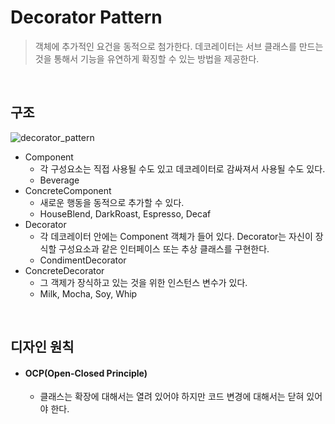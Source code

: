 # Decorator Pattern

> 객체에 추가적인 요건을 동적으로 첨가한다. 데코레이터는 서브 클래스를 만드는 것을 통해서 기능을 유연하게 확징할 수 있는 방법을 제공한다.

<br>

## 구조

<img src="https://github.com/shhhhhhhhhhhh/practice/blob/master/designPattern/res/decorator_pattern.png?raw=true" alt="decorator_pattern" />

- Component
  - 각 구성요소는 직접 사용될 수도 있고 데코레이터로 감싸져서 사용될 수도 있다. 
  - Beverage
- ConcreteComponent
  - 새로운 행동을 동적으로 추가할 수 있다.
  - HouseBlend, DarkRoast, Espresso, Decaf
- Decorator
  - 각 데코레이터 안에는 Component 객체가 들어 있다. Decorator는 자신이 장식할 구성요소과 같은 인터페이스 또는 추상 클래스를 구현한다.
  - CondimentDecorator
- ConcreteDecorator
  - 그 객제가 장식하고 있는 것을 위한 인스턴스 변수가 있다.
  - Milk, Mocha, Soy, Whip

<br>

## 디자인 원칙

- #### OCP(Open-Closed Principle)

  - 클래스는 확장에 대해서는 열려 있어야 하지만 코드 변경에 대해서는 닫혀 있어야 한다.